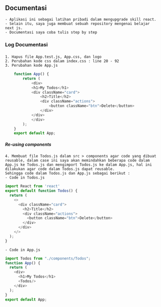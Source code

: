 ## Documentasi 
    - Aplikasi ini sebagai latihan pribadi dalam mengupgrade skill react.
    - Selain itu, saya juga membuat sebuah repository mengenai belajar next js. 
    - Documentasi saya coba tulis step by step

### Log Documentasi
##### 
    1. Hapus file App.test.js, App.css, dan logo
    2. Perubahan kode css dalam index.css : line 20 - 92
    3. Perubahan kode App.js
```js
    function App() {
        return (
            <div>
            <h1>My Todos</h1>
            <div className="card">
                <h2>Title</h2>
                <div className="actions">
                    <button className="btn">Delete</button>
                </div>
            </div>
            </div>
        );
    }
    export default App;
```
##### Re-using components
    4. Membuat file Todos.js dalam src > components agar code yang dibuat reusable, dalam case ini saya akan memindahkan beberapa code dalam App.js ke Todos.js dan mengimport Todos.js ke dalam App.js, hal ini dilakukan agar code dalam Todos.js dapat reusable.
    Sehingga code dalam Todos.js dan App.js sebagai berikut :
    - Code in Todos.js
```js
import React from 'react'
export default function Todos() {
  return (
    <>
      <div className="card">
        <h2>Title</h2>
        <div className="actions">
          <button className="btn">Delete</button>
        </div>
      </div>
    </>
  );
}
```
    - Code in App.js
```js
import Todos from "./components/Todos";
function App() {
  return (
    <div>
      <h1>My Todos</h1>
      <Todos/>
    </div>
  );
}
export default App;
```     
